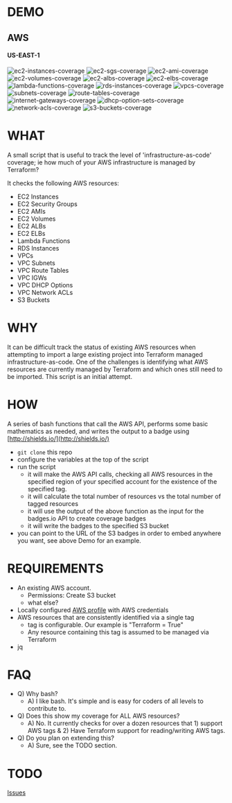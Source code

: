 # DEMO

## AWS

#### US-EAST-1

![ec2-instances-coverage](https://s3-us-west-2.amazonaws.com/terraform-infra-as-code-coverage-badges/us-east-1-ec2-instances-current-coverage.svg?maxAge=60) ![ec2-sgs-coverage](https://s3-us-west-2.amazonaws.com/terraform-infra-as-code-coverage-badges/us-east-1-ec2-security-groups-current-coverage.svg?maxAge=60) ![ec2-ami-coverage](https://s3-us-west-2.amazonaws.com/terraform-infra-as-code-coverage-badges/us-east-1-ec2-ami-current-coverage.svg?maxAge=60) ![ec2-volumes-coverage](https://s3-us-west-2.amazonaws.com/terraform-infra-as-code-coverage-badges/us-east-1-ec2-volumes-current-coverage.svg?maxAge=60) ![ec2-albs-coverage](https://s3-us-west-2.amazonaws.com/terraform-infra-as-code-coverage-badges/us-east-1-ec2-albs-current-coverage.svg?maxAge=60) ![ec2-elbs-coverage](https://s3-us-west-2.amazonaws.com/terraform-infra-as-code-coverage-badges/us-east-1-ec2-elbs-current-coverage.svg?maxAge=60) ![lambda-functions-coverage](https://s3-us-west-2.amazonaws.com/terraform-infra-as-code-coverage-badges/us-east-1-lambda-functions-current-coverage.svg?maxAge=60) ![rds-instances-coverage](https://s3-us-west-2.amazonaws.com/terraform-infra-as-code-coverage-badges/us-east-1-rds-instances-current-coverage.svg?maxAge=60) ![vpcs-coverage](https://s3-us-west-2.amazonaws.com/terraform-infra-as-code-coverage-badges/us-east-1-vpcs-current-coverage.svg?maxAge=60) ![subnets-coverage](https://s3-us-west-2.amazonaws.com/terraform-infra-as-code-coverage-badges/us-east-1-subnets-current-coverage.svg?maxAge=60) ![route-tables-coverage](https://s3-us-west-2.amazonaws.com/terraform-infra-as-code-coverage-badges/us-east-1-route-tables-current-coverage.svg?maxAge=60) ![internet-gateways-coverage](https://s3-us-west-2.amazonaws.com/terraform-infra-as-code-coverage-badges/us-east-1-internet-gateways-current-coverage.svg?maxAge=60) ![dhcp-option-sets-coverage](https://s3-us-west-2.amazonaws.com/terraform-infra-as-code-coverage-badges/us-east-1-dhcp-opts-current-coverage.svg?maxAge=60) ![network-acls-coverage](https://s3-us-west-2.amazonaws.com/terraform-infra-as-code-coverage-badges/us-east-1-network-acls-current-coverage.svg?maxAge=60) ![s3-buckets-coverage](https://s3-us-west-2.amazonaws.com/terraform-infra-as-code-coverage-badges/us-east-1-s3-buckets-current-coverage.svg?maxAge=60) 

# WHAT
A small script that is useful to track the level of 'infrastructure-as-code' coverage; ie how much of your AWS infrastructure is managed by Terraform?

It checks the following AWS resources:
- EC2 Instances
- EC2 Security Groups
- EC2 AMIs
- EC2 Volumes
- EC2 ALBs
- EC2 ELBs
- Lambda Functions
- RDS Instances
- VPCs
- VPC Subnets
- VPC Route Tables
- VPC IGWs
- VPC DHCP Options
- VPC Network ACLs
- S3 Buckets

# WHY
It can be difficult track the status of existing AWS resources when attempting to import a large existing project into Terraform managed infrastructure-as-code. One of the challenges is identifying what AWS resources are currently managed by Terraform and which ones still need to be imported. This script is an initial attempt.

# HOW
A series of bash functions that call the AWS API, performs some basic mathematics as needed, and writes the output to a badge using [http://shields.io/](http://shields.io/)

- `git clone` this repo
- configure the variables at the top of the script
- run the script
  - it will make the AWS API calls, checking all AWS resources in the specified region of your specified account for the existence of the specified tag.
  - it will calculate the total number of resources vs the total number of tagged resources
  - it will use the output of the above function as the input for the badges.io API to create coverage badges
  - it will write the badges to the specified S3 bucket
- you can point to the URL of the S3 badges in order to embed anywhere you want, see above Demo for an example.

# REQUIREMENTS
- An existing AWS account.
  - Permissions: Create S3 bucket
  - what else?
- Locally configured [AWS profile](http://docs.aws.amazon.com/cli/latest/userguide/cli-multiple-profiles.html) with AWS credentials
- AWS resources that are consistently identified via a single tag
    - tag is configurable. Our example is "Terraform = True"
    - Any resource containing this tag is assumed to be managed via Terraform
- jq

# FAQ
- Q) Why bash?
  - A) I like bash. It's simple and is easy for coders of all levels to contribute to.
- Q) Does this show my coverage for ALL AWS resources?
  - A) No. It currently checks for over a dozen resources that 1) support AWS tags & 2) Have Terraform support for reading/writing AWS tags.
- Q) Do you plan on extending this?
  - A) Sure, see the TODO section.

# TODO
[Issues](https://github.com/chrisanthropic/terraform-infra-as-code-coverage-badges/issues?q=is%3Aopen+is%3Aissue+label%3Aenhancement)
